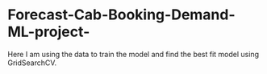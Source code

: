 # Forecast-Cab-Booking-Demand-ML-project-
Here I am using the data to train the model and find the best fit model using GridSearchCV.
